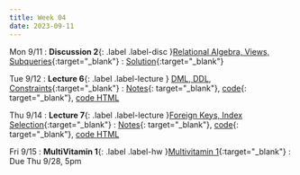 ```yaml
---
title: Week 04
date: 2023-09-11
---
```


Mon 9/11
: **Discussion 2**{: .label .label-disc }[Relational Algebra, Views, Subqueries](https://drive.google.com/file/d/1gCjcxvvNT8guQOb2xaVEz1qdThb1H-JI/view){:target="\_blank"}
  : [Solution](https://drive.google.com/file/d/1gts6c-QQK8YsSAeVkd577ieylzh-gkTi/view){:target="\_blank"}

Tue 9/12
: **Lecture 6**{: .label .label-lecture } [DML, DDL, Constraints](https://docs.google.com/presentation/d/1K_B6ZQLE6xAaemGVtIAIGLY_aC6QBh8TWEvur8IrSUQ/edit?usp=sharing){:target="\_blank"}
  : [Notes](https://drive.google.com/file/d/15eCVvGP9UQAYIvKGDyzXnlKzg1Vl20DT/view?usp=drive_link){: target="\_blank"}, [code](https://data101.datahub.berkeley.edu/hub/user-redirect/git-pull?repo=https%3A%2F%2Fgithub.com%2Fcal-data-eng%2Ffa23-materials&urlpath=lab%2Ftree%2Ffa23-materials%2Flecture%2Flec06%2Flec06.ipynb&branch=main){: target="\_blank"}, [code HTML]({{site.base_url}}resources/assets/lectures/lec06/lec06.html)

Thu 9/14
: **Lecture 7**{: .label .label-lecture }[Foreign Keys, Index Selection](https://docs.google.com/presentation/d/1Rp_vfM5Dl5OWTFH0yzMmrwo5uHO0BxD_-OpjB_vPUwI/edit?usp=sharing){:target="\_blank"}
  : [Notes](https://drive.google.com/file/d/1FU7xr1naUVz-JBoyyLIeXUG2lvHzclO2/view?usp=drive_link){: target="\_blank"}, [code](https://data101.datahub.berkeley.edu/hub/user-redirect/git-pull?repo=https%3A%2F%2Fgithub.com%2Fcal-data-eng%2Ffa23-materials&urlpath=lab%2Ftree%2Ffa23-materials%2Flecture%2Flec07%2Flec07.ipynb&branch=main){: target="\_blank"}, [code HTML]({{site.base_url}}resources/assets/lectures/lec07/lec07.html)

Fri 9/15
: **MultiVitamin 1**{: .label .label-hw }[Multivitamin 1](https://www.gradescope.com/courses/576229/assignments/3344524){:target="\_blank"}
  : Due Thu 9/28, 5pm

